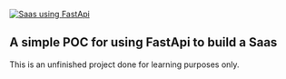 [![Saas using FastApi](https://github.com/moadennagi/saas-fastapi/actions/workflows/testing-ci.yml/badge.svg)](https://github.com/moadennagi/saas-fastapi/actions/workflows/testing-ci.yml)

## A simple POC for using FastApi to build a Saas

This is an unfinished project done for learning purposes only.
